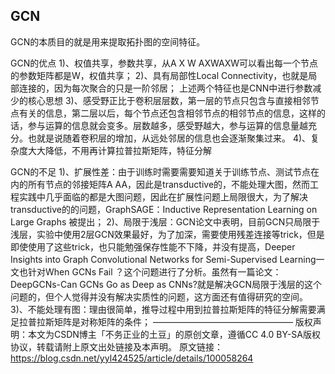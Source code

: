 ## GCN



GCN的本质目的就是用来提取拓扑图的空间特征。





GCN的优点
1)、权值共享，参数共享，从A X W AXWAXW可以看出每一个节点的参数矩阵都是W，权值共享；
2)、具有局部性Local Connectivity，也就是局部连接的，因为每次聚合的只是一阶邻居；
上述两个特征也是CNN中进行参数减少的核心思想
3)、感受野正比于卷积层层数，第一层的节点只包含与直接相邻节点有关的信息，第二层以后，每个节点还包含相邻节点的相邻节点的信息，这样的话，参与运算的信息就会变多。层数越多，感受野越大，参与运算的信息量越充分。也就是说随着卷积层的增加，从远处邻居的信息也会逐渐聚集过来。
4)、复杂度大大降低，不用再计算拉普拉斯矩阵，特征分解

GCN的不足
1)、扩展性差：由于训练时需要需要知道关于训练节点、测试节点在内的所有节点的邻接矩阵A AA，因此是transductive的，不能处理大图，然而工程实践中几乎面临的都是大图问题，因此在扩展性问题上局限很大，为了解决transductive的的问题，GraphSAGE：Inductive Representation Learning on Large Graphs 被提出；
2)、局限于浅层：GCN论文中表明，目前GCN只局限于浅层，实验中使用2层GCN效果最好，为了加深，需要使用残差连接等trick，但是即使使用了这些trick，也只能勉强保存性能不下降，并没有提高，Deeper Insights into Graph Convolutional Networks for Semi-Supervised Learning一文也针对When GCNs Fail ？这个问题进行了分析。虽然有一篇论文：DeepGCNs-Can GCNs Go as Deep as CNNs?就是解决GCN局限于浅层的这个问题的，但个人觉得并没有解决实质性的问题，这方面还有值得研究的空间。
3)、不能处理有图：理由很简单，推导过程中用到拉普拉斯矩阵的特征分解需要满足拉普拉斯矩阵是对称矩阵的条件；
————————————————
版权声明：本文为CSDN博主「不务正业的土豆」的原创文章，遵循CC 4.0 BY-SA版权协议，转载请附上原文出处链接及本声明。
原文链接：https://blog.csdn.net/yyl424525/article/details/100058264